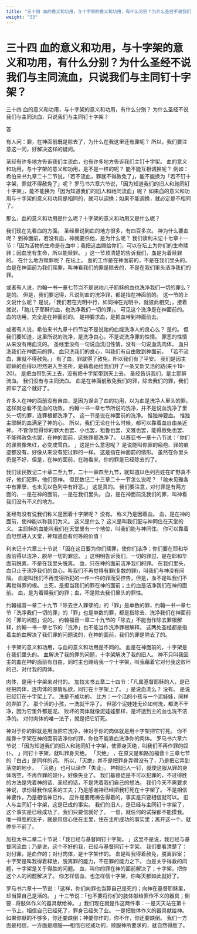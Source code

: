 ```yaml
---
title: "三十四 血的意义和功用，与十字架的意义和功用，有什么分别？为什么圣经不说我们与主同流血，只说我们与主同钉十字架？"
weight: "53"
---
```


# 三十四 血的意义和功用，与十字架的意义和功用，有什么分别？为什么圣经不说我们与主同流血，只说我们与主同钉十字架？

三十四 血的意义和功用，与十字架的意义和功用，有什么分别？
为什么圣经不说我们与主同流血，只说我们与主同钉十字架？

答

有人问：罪，在神面前既是除去了，为什么在我这里还有罪呢？
所以，我们要注意这一问，好解决这样的疑问。

圣经有许多地方告诉我们主流血，也有许多地方告诉我们主钉十字架。
血的意义和功用，与十字架的意义和功用，是不是一样的呢？
能不能互相调换呢？
例如：希伯来书九章二十二节说，「若不流血，罪就不得赦免了」，能不能换为「若不钉十字架，罪就不得赦免了」呢？
罗马书六章六节说，「因为知道我们的旧人和祂同钉十字架」，能不能换为「因为知道我们的旧人和祂同流血」呢？
如果血的意义和功用与十字架的意义和功用是相同的，就可以调换；如果不能调换，就必定是不相同了。

那么，血的意义和功用是什么呢？十字架的意义和功用又是什么呢？

我们现在先看血的方面。
圣经里说到血的地方很多，有四百多次。
神为什么要血呢？
到神面前，若没有血，神就要杀他，是为什么呢？
我们读利未记十七章十一节：「因为活物的生命是在血中；我把这血赐给你们，可以在坛上为你们的生命赎罪；因血里有生命，所以能赎罪。
」这一节顶清楚的告诉我们，血是为着赎罪的。
在什么地方赎罪呢？
在坛上。
血的工作是在神面前的，不是在我们里头的。
血是在神面前为我们赎罪，叫神看我们的罪是除去的，不是在我们里头洁净我们的罪。

或者有人说，约翰一书一章七节岂不是说祂儿子耶稣的血也洗净我们一切的罪么？
是的。
但是，我们要记得，凡说到血的洗净罪，都是指在神面前的。
这一节的上文说什么呢？
是说，「我们若在光明中行，如同神在光明中，就彼此相交」，接着就说，「祂儿子耶稣的血，也洗净我们一切的罪」。
可见这个洗净是在神面前的。
血的功用，完全是在神面前的。
是神要求血，是把血带到神面前去。

或者有人说，希伯来书九章十四节岂不是说祂的血能洗净人的良心么？
是的。
但我们要知道，这里所说的洗净，是洗净良心，不是说洗净罪的性情。
罪恶的性情从来没有用血洗的。
圣经里没有一句说血洗旧性情，没有一句说血洗肉体。
血只洗我们在神面前的罪。
血只洗我们的良心，叫我们有自由敢到神面前。
「若不流血，罪就不得赦免。」
有了血，罪就得了赦免，所以我们有了平安。
我们是因主耶稣的血得以坦然进入至圣所，是藉着祂给我们开了一条又新又活的路(来十19-20)。
是把血带到天上去，没有把十字架带到天上去。
圣经告诉我们，是主耶稣流血。
我们没有与主同流血。
血是在神面前赦免我们的罪，除去我们的罪，我们抓牢了这个就好了。

许多人在神的面前没有自由，是因为误会了血的功用，以为血是洗净人里头的罪。
这样就总看不见血的功效。
约翰一书一章七节所说的洗净，并不是说血洗净了里头一切的罪，连罪根都洗净了。
这一节是说在神面前的洗净。
惟独神要血。
惟独主耶稣的血满足了神的心。
所以，我们无论在什么时候，都可以靠着血自由亲近神。
不管你觉得你的罪大也罢、小也罢，粗鲁也罢、文雅也罢，能得赦免也罢、不能得赦免也罢，在神的面前，这些罪都洗净了。
以赛亚书一章十八节说：「你们的罪虽像朱红，必变成雪白。
」这是什么意思呢？
是说能叫你罪的瘢疤、罪的痕迹都没有，好像从来没有犯过罪的一样。
这是指在神面前的情形。
虽然在你里头仍是不好，但是，在神的面前，在祂看来，你的罪是已经除去的了。

我们读民数记二十章二至九节，二十一章四至九节，就知道以色列百姓在旷野真不好，他们犯罪，他们怨神。
但民数记二十三章二十一节怎么说呢？
「祂未见雅各中有罪孽，也未见以色列中有奸恶。」
这是真的。
我们要注意，对付罪是有两方面的，一是在神的面前，一是在我们里头。
血，是在神面前洗我们的罪，叫神看我们没有不义的地方。

圣经有没有说我们称义是因着十字架呢？
没有。
称义乃是因着血。
血，是在神的面前，使神能以称我们为义。
这义是什么？
这义是叫我们配与神同住在天堂的义。
主耶稣的血能叫我们在天堂里有一个地位，叫我们能与神同住。
你可以靠着血坦然进入天堂，神知道血有何等的价值！

利未记十六章三十节说：「因在这日要为你们赎罪，使你们洁净；你们要在耶和华面前得以洁净，脱尽一切的罪愆。
」这明明告诉我们，一切的罪愆，是在耶和华面前脱离，不是在我里头脱离。
血，只在神的面前洁净我们的罪。
在我们里头，血只止于洁净我们的良心，叫我们不再觉得有罪(复数的罪)，叫我们与神没有间隔。
血是叫我们不再觉得所犯的一件一件的罪而受控告，但是，血不是叫我们不再觉得罪的根。
主死，是担当我们的罪在神的面前；主的血是洁净我们在神的面前。
血，是为着赎我们的罪；血，不是除去我们里头的罪性。

约翰福音一章二十九节「除去世人罪孽的」的「罪」是单数的罪，约翰一书一章七节「洗净我们一切的罪」的「罪」也是单数的罪，都是指除去、洗净我们在神面前的「罪的问题」说的。
约翰福音一章二十九节的「除去」不能当作除去罪根解释，约翰一书一章七节的「洗净」也不能当作洗净罪根解释。
这两处圣经都是指着主的血解决了我们罪的问题说的，在神的面前，我们的罪是除去了的。

十字架的意义和功用，与血的意义和功用是不同的。
血是在神面前的，十字架是在我们里头的。
血解决了我的罪的问题，十字架解决了我的旧人。
神不只叫我因主的血在神的面前有自由，同时主也赐给我一个十字架，叫我藉着它对付我这败坏的己，对付我的肉体。

肉体，是用十字架来对付的。
加拉太书五章二十四节：「凡属基督耶稣的人，是已经把肉体，连肉体的邪情私欲，同钉在十字架上了。
」是说血洗么？
没有。
是说已经钉在十字架上了。
洗是不成功的。
比方：一个活的小孩与一个泥娃娃，同样的弄脏了。
那个活的小孩，一洗就干净了。
但那个泥娃娃无论如何洗，都洗不干净，因为它里外都是泥。
败坏的肉体就像泥娃娃那样，是坏透到主的血也洗不洁净的。
对付肉体的唯一法子，就是把它钉死。

神对于你的罪就是用血把它洗净，神对于你的肉体就是用十字架把它钉死。
你不能靠十字架在神的面前洁净你的罪，你也不能靠血洗净你的肉体。
罗马书六章六节说：「因为知道我们的旧人和祂同钉十字架，使罪身灭绝，叫我们不再作罪的奴仆。
」同钉十字架，就叫罪身灭绝。
「灭绝」
，在原文是和路加福音十三章七节的「白占」是同样的词。
所以，「灭绝」并不是把罪身弄得没有了，乃是把它弄到落空的地步。
「灭绝」
也可以译作「失业」。
神把旧人一钉，就使这服从罪的身体落空，不再作罪的奴仆，好像失业了。
我们基督徒是不可以犯罪的，不过得胜的方法是凭着神的话、圣经的话，不是凭着我们自己的想法。
我们今天不需要求神说，求你替我作成圣的工夫；乃是感谢神已经把我钉死在十字架了。
不是相信神要作，乃是相信神已作。
应许是要用祷告得着的，事实是只要相信就可以。
旧人与主同钉十字架，这是已成的事实。
我们的旧人，是已经与主同钉十字架了，这个事实是已经成功了，我们只要信就好了。
一信，就任何的试探都不能摸我。
唯一得胜的法子，就是用信心住在主里，住在主所成功的事实里；离开这一个，就停步不前了。

加拉太书二章二十节说：「我已经与基督同钉十字架。
」这里不是说，我已经与基督同流血；乃是说，这个不好的我，已经与基督同钉十字架。
我们要看清楚了：对付罪，是血作的；对付肉体，是十字架作的。
血是叫我得着赦免，脱离罪案；十字架是叫我得着释放，脱离罪的能力，不在罪的能力之下。
血是关乎得救的问题，十字架是关乎得胜的问题。
血，叫你的罪在神的面前解决了；十字架，把你这个人的问题解决了。
你怎样信血，也怎样信十字架，你每天都如此就好了。

罗马书六章十一节说：「这样，你们向罪也当算自己是死的；向神在基督耶稣里，却当算自己是活的。
」十三节说：「也不要将你们的肢体献给罪作不义的器具；倒要…将肢体作义的器具献给神。
」我们现在就是作这两件事：一是天天站在第十一节上，相信自己已经死了，罪身已经失了业。
一是把肢体作义的器具献给神。
如果你献的不够多，你还要跌倒；神要你作的，你不作，你还要跌倒。
我们一方面是相信，一方面是顺服──相信已经成功的，顺服神所要求的，就自然得胜了。
